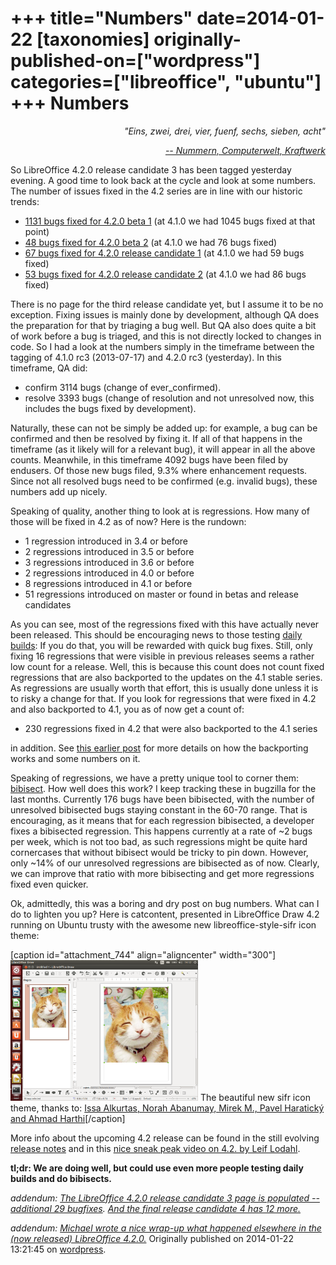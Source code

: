 +++
title="Numbers"
date=2014-01-22
[taxonomies]
originally-published-on=["wordpress"]
categories=["libreoffice", "ubuntu"]
+++
Numbers
=======

<p style="text-align:right;"><em>"Eins, zwei, drei, vier, fuenf, sechs, sieben, acht"</em></p>
<p style="text-align:right;"><em><a href="https://www.youtube.com/watch?v=4vhNRl9N9R4">-- Nummern, Computerwelt, Kraftwerk</a></em></p>
<p style="text-align:left;">So LibreOffice 4.2.0 release candidate 3 has been tagged yesterday evening. A good time to look back at the cycle and look at some numbers. The number of issues fixed in the 4.2 series are in line with our historic trends:</p>

<ul>
	<li><a href="https://wiki.documentfoundation.org/Releases/4.2.0/Beta1">1131 bugs fixed for 4.2.0 beta 1</a> (at 4.1.0 we had 1045 bugs fixed at that point)</li>
	<li><a href="https://wiki.documentfoundation.org/Releases/4.2.0/Beta2">48 bugs fixed for 4.2.0 beta 2</a> (at 4.1.0 we had 76 bugs fixed)</li>
	<li><a href="https://wiki.documentfoundation.org/Releases/4.2.0/RC1">67 bugs fixed for 4.2.0 release candidate 1</a> (at 4.1.0 we had 59 bugs fixed)</li>
	<li><a href="https://wiki.documentfoundation.org/Releases/4.2.0/RC2">53 bugs fixed for 4.2.0 release candidate 2</a> (at 4.1.0 we had 86 bugs fixed)</li>
</ul>
There is no page for the third release candidate yet, but I assume it to be no exception. Fixing issues is mainly done by development, although QA does the preparation for that by triaging a bug well. But QA also does quite a bit of work before a bug is triaged, and this is not directly locked to changes in code. So I had a look at the numbers simply in the timeframe between the tagging of 4.1.0 rc3 (2013-07-17) and 4.2.0 rc3 (yesterday). In this timeframe, QA did:
<ul>
	<li>confirm 3114 bugs (change of ever_confirmed).</li>
	<li>resolve 3393 bugs (change of resolution and not unresolved now, this includes the bugs fixed by development).</li>
</ul>
Naturally, these can not be simply be added up: for example, a bug can be confirmed and then be resolved by fixing it. If all of that happens in the timeframe (as it likely will for a relevant bug), it will appear in all the above counts. Meanwhile, in this timeframe 4092 bugs have been filed by endusers. Of those new bugs filed, 9.3% where enhancement requests. Since not all resolved bugs need to be confirmed (e.g. invalid bugs), these numbers add up nicely.

Speaking of quality, another thing to look at is regressions. How many of those will be fixed in 4.2 as of now? Here is the rundown:
<ul>
	<li>1 regression introduced in 3.4 or before</li>
	<li>2 regressions introduced in 3.5 or before</li>
	<li>3 regressions introduced in 3.6 or before</li>
	<li>2 regressions introduced in 4.0 or before</li>
	<li>8 regressions introduced in 4.1 or before</li>
	<li>51 regressions introduced on master or found in betas and release candidates</li>
</ul>
As you can see, most of the regressions fixed with this have actually never been released. This should be encouraging news to those testing <a href="http://dev-builds.libreoffice.org/daily/">daily builds</a>: If you do that, you will be rewarded with quick bug fixes. Still, only fixing 16 regressions that were visible in previous releases seems a rather low count for a release. Well, this is because this count does not count fixed regressions that are also backported to the updates on the 4.1 stable series. As regressions are usually worth that effort, this is usually done unless it is to risky a change for that. If you look for regressions that were fixed in 4.2 and also backported to 4.1, you as of now get a count of:
<ul>
	<li>230 regressions fixed in 4.2 that were also backported to the 4.1 series</li>
</ul>
in addition. See <a href="http://skyfromme.wordpress.com/2013/07/23/libreoffice-3-6-7-on-ubuntu-547-bug-fixes-and-zero-known-well-triaged-regressions-against-version-3-6-0-on-release/">this earlier post</a> for more details on how the backporting works and some numbers on it.

Speaking of regressions, we have a pretty unique tool to corner them: <a href="https://wiki.documentfoundation.org/Bibisect">bibisect</a>. How well does this work? I keep tracking these in bugzilla for the last months. Currently 176 bugs have been bibisected, with the number of unresolved bibisected bugs staying constant in the 60-70 range. That is encouraging, as it means that for each regression bibisected, a developer fixes a bibisected regression. This happens currently at a rate of ~2 bugs per week, which is not too bad, as such regressions might be quite hard cornercases that without bibisect would be tricky to pin down. However, only ~14% of our unresolved regressions are bibisected as of now. Clearly, we can improve that ratio with more bibisecting and get more regressions fixed even quicker.

Ok, admittedly, this was a boring and dry post on bug numbers. What can I do to lighten you up? Here is catcontent, presented in LibreOffice Draw 4.2 running on Ubuntu trusty with the awesome new libreoffice-style-sifr icon theme:

[caption id="attachment_744" align="aligncenter" width="300"]<a href="/static/img/wp/2014/01/cat.png"><img class="size-medium wp-image-744" alt="cat" src="/static/img/wp/2014/01/cat.png?w=300" width="300" height="225" /></a> The beautiful new sifr icon theme, thanks to: <a href="https://wiki.documentfoundation.org/ReleaseNotes/4.2#Flat_icons_.28Sifr.29">Issa Alkurtas, Norah Abanumay, Mirek M., Pavel Haratický and Ahmad Harthi</a>[/caption]

More info about the upcoming 4.2 release can be found in the still evolving <a href="https://wiki.documentfoundation.org/ReleaseNotes/4.2">release notes</a> and in this <a href="https://www.youtube.com/watch?v=oqo2MIA5eQk">nice sneak peak video on 4.2. by Leif Lodahl</a>.

<strong>tl;dr: We are doing well, but could use even more people testing daily builds and do bibisects.</strong>

<em>addendum: <a href="https://wiki.documentfoundation.org/Releases/4.2.0/RC3">The LibreOffice 4.2.0 release candidate 3 page is populated -- additional 29 bugfixes</a>. <a href="https://wiki.documentfoundation.org/Releases/4.2.0/RC4">And the final release candidate 4 has 12 more.</a>
</em>

<em>addendum: <a href="https://people.gnome.org/~michael/blog/2014-01-30-under-the-hood.html">Michael wrote a nice wrap-up what happened elsewhere in the (now released) LibreOffice 4.2.0.</a></em>
Originally published on 2014-01-22 13:21:45 on [wordpress](https://skyfromme.wordpress.com/2014/01/22/numbers/).
